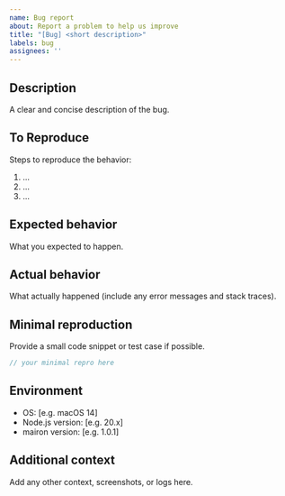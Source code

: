 ```yaml
---
name: Bug report
about: Report a problem to help us improve
title: "[Bug] <short description>"
labels: bug
assignees: ''
---
```


## Description

A clear and concise description of the bug.

## To Reproduce

Steps to reproduce the behavior:
1. ...
2. ...
3. ...

## Expected behavior

What you expected to happen.

## Actual behavior

What actually happened (include any error messages and stack traces).

## Minimal reproduction

Provide a small code snippet or test case if possible.

```ts
// your minimal repro here
```

## Environment

- OS: [e.g. macOS 14]
- Node.js version: [e.g. 20.x]
- mairon version: [e.g. 1.0.1]

## Additional context

Add any other context, screenshots, or logs here.
